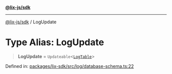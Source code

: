 [**@lix-js/sdk**](../README.md)

***

[@lix-js/sdk](../README.md) / LogUpdate

# Type Alias: LogUpdate

> **LogUpdate** = `Updateable`\<[`LogTable`](LogTable.md)\>

Defined in: [packages/lix-sdk/src/log/database-schema.ts:22](https://github.com/opral/monorepo/blob/985ffce1eb6542fd7d2a659b02ab83cb2ccd8d57/packages/lix-sdk/src/log/database-schema.ts#L22)
